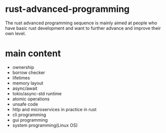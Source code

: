 # rust-advanced-programming
The rust advanced programming sequence is mainly aimed at people who have basic rust development and want to further advance and improve their own level.

# main content
- ownership
- borrow checker
- lifetimes
- memory layout
- async/await
- tokio/async-std runtime
- atomic operations
- unsafe code
- http and microservices in practice in rust
- cli programming
- gui programming
- system programming(Linux OS)
